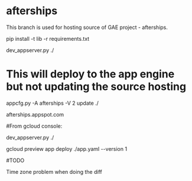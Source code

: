 # afterships

This branch is used for hosting source of GAE project - afterships.

pip install -t lib -r requirements.txt

dev_appserver.py ./


# This will deploy to the app engine but not updating the source hosting

appcfg.py -A afterships -V 2  update ./


afterships.appspot.com

#From gcloud console:

dev_appserver.py ./

gcloud preview app deploy ./app.yaml --version 1

#TODO

Time zone problem when doing the diff



